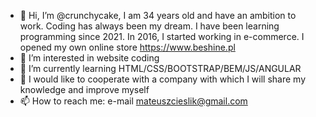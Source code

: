 - 👋 Hi, I’m @crunchycake, I am 34 years old and have an ambition to work. 
Coding has always been my dream. I have been learning programming since 2021.
In 2016, I started working in e-commerce. I opened my own online store https://www.beshine.pl
- 👀 I’m interested in website coding
- 🌱 I’m currently learning HTML/CSS/BOOTSTRAP/BEM/JS/ANGULAR
- 💞️ I would like to cooperate with a company with which I will share my knowledge and improve myself
- 📫 How to reach me: e-mail mateuszcieslik@gmail.com

<!---
crunchycake/crunchycake is a ✨ special ✨ repository because its `README.md` (this file) appears on your GitHub profile.
You can click the Preview link to take a look at your changes.
--->
